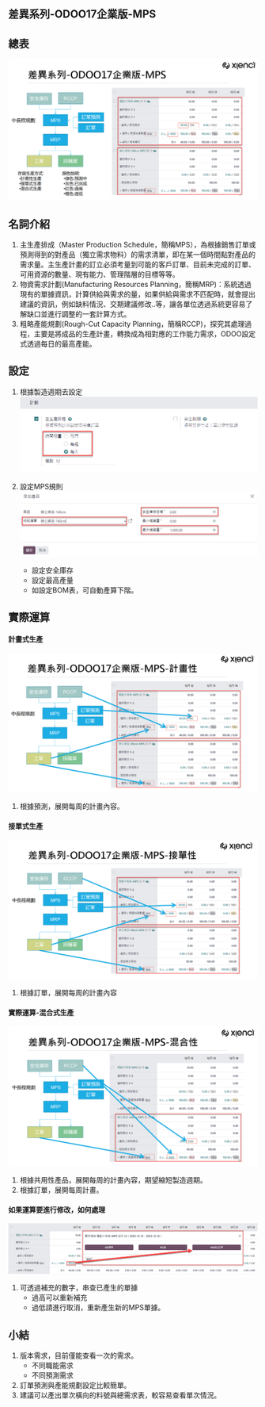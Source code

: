 ## 差異系列-ODOO17企業版-MPS

## 總表
![Alt text](https://github.com/ksharry/2024-ODOO17-Enterprise-Plan/blob/main/pic/F171301.png?raw=true)

## 名詞介紹
1. 主生產排成（Master Production Schedule，簡稱MPS），為根據銷售訂單或預測得到的對產品（獨立需求物料）的需求清單，即在某一個時間點對產品的需求量。主生產計畫的訂立必須考量到可能的客戶訂單、目前未完成的訂單、可用資源的數量、現有能力、管理階層的目標等等。
2. 物資需求計劃(Manufacturing Resources Planning，簡稱MRP)：系統透過現有的單據資訊，計算供給與需求的量，如果供給與需求不匹配時，就會提出建議的資訊，例如缺料情況、交期建議修改..等，讓各單位透過系統更容易了解缺口並進行調整的一套計算方式。
3. 粗略產能規劃(Rough-Cut Capacity Planning，簡稱RCCP)，探究其處理過程，主要是將成品的生產計畫，轉換成為相對應的工作能力需求，ODOO設定式透過每日的最高產能。

## 設定
1. 根據製造週期去設定
![Alt text](https://github.com/ksharry/2024-ODOO17-Enterprise-Plan/blob/main/pic/F171302.png?raw=true)


3. 設定MPS規則
![Alt text](https://github.com/ksharry/2024-ODOO17-Enterprise-Plan/blob/main/pic/F171303.png?raw=true)
   + 設定安全庫存
   + 設定最高產量
   + 如設定BOM表，可自動產算下階。

## 實際運算
#### 計畫式生產
![Alt text](https://github.com/ksharry/2024-ODOO17-Enterprise-Plan/blob/main/pic/F171304.png?raw=true)
1. 根據預測，展開每周的計畫內容。

#### 接單式生產
![Alt text](https://github.com/ksharry/2024-ODOO17-Enterprise-Plan/blob/main/pic/F171305.png?raw=true)
1. 根據訂單，展開每周的計畫內容

#### 實際運算-混合式生產
![Alt text](https://github.com/ksharry/2024-ODOO17-Enterprise-Plan/blob/main/pic/F171306.png?raw=true)
1. 根據共用性產品，展開每周的計畫內容，期望縮短製造週期。
2. 根據訂單，展開每周計畫。

#### 如果運算要進行修改，如何處理
![Alt text](https://github.com/ksharry/2024-ODOO17-Enterprise-Plan/blob/main/pic/F171307.png?raw=true)
1. 可透過補充的數字，串查已產生的單據
   + 過高可以重新補充
   + 過低請進行取消，重新產生新的MPS單據。

## 小結
1. 版本需求，目前僅能查看一次的需求。
   + 不同職能需求
   + 不同預測需求
2. 訂單預測與產能規劃設定比較簡單。
3. 建議可以產出單次橫向的料號與總需求表，較容易查看單次情況。
